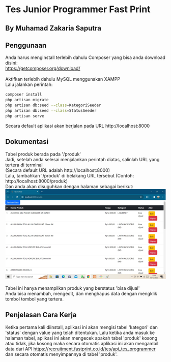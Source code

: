 # Tes Junior Programmer Fast Print
## By Muhamad Zakaria Saputra


## Penggunaan
Anda harus menginstall terlebih dahulu Composer yang bisa anda download disini:<br>
https://getcomposer.org/download/
<br><br>
Aktifkan terlebih dahulu MySQL menggunakan XAMPP<br>
Lalu jalankan perintah:
```bash
composer install
php artisan migrate
php artisan db:seed --class=KategoriSeeder
php artisan db:seed --class=StatusSeeder
php artisan serve
```
Secara default aplikasi akan berjalan pada URL http://localhost:8000

## Dokumentasi
Tabel produk berada pada '/produk'<br>
Jadi, setelah anda selesai menjalankan perintah diatas, salinlah URL yang tertera di terminal<br>
(Secara default URL adalah http://localhost:8000)<br>
Lalu, tambahkan '/produk' di belakang URL tersebut (Contoh: http://localhost:8000/produk)<br>
Dan anda akan disuguhkan dengan halaman sebagai berikut:
![My Image](table.jpg)
<br><br>
Tabel ini hanya menampilkan produk yang berstatus 'bisa dijual'<br>
Anda bisa menambah, mengedit, dan menghapus data dengan mengklik tombol tombol yang tertera.<br>

## Penjelasan Cara Kerja
Ketika pertama kali diinstall, aplikasi ini akan mengisi tabel 'kategori' dan 'status' dengan value yang telah ditentukan. Lalu ketika anda masuk ke halaman tabel, aplikasi ini akan mengecek apakah tabel 'produk' kosong atau tidak, jika kosong maka secara otomatis aplikasi ini akan mengambil data dari API https://recruitment.fastprint.co.id/tes/api_tes_programmer<br>
dan secara otomatis menyimpannya di tabel 'produk'.<br>
